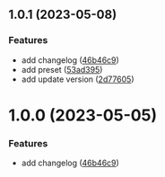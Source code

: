 ## 1.0.1 (2023-05-08)


### Features

* add changelog ([46b46c9](https://github.com/fansOnly/vitamin-cli/commit/46b46c9cf7bdcf5900a9bc709dec01c19b17079a))
* add preset ([53ad395](https://github.com/fansOnly/vitamin-cli/commit/53ad3952e3f1a68c04bc468c30c5e55f5a4aa387))
* add update version ([2d77605](https://github.com/fansOnly/vitamin-cli/commit/2d77605a920229556ea34175ddd2eb80860afd4a))



# 1.0.0 (2023-05-05)


### Features

* add changelog ([46b46c9](https://github.com/fansOnly/vitamin-cli/commit/46b46c9cf7bdcf5900a9bc709dec01c19b17079a))




